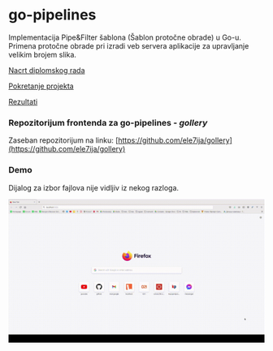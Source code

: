 # go-pipelines

Implementacija Pipe&Filter šablona (Šablon protočne obrade) u Go-u.
Primena protočne obrade pri izradi veb servera aplikacije za upravljanje velikim brojem slika.

[Nacrt diplomskog rada](NacrtDiplomskogRada.md)

[Pokretanje projekta](Pokretanje.md)

[Rezultati](Rezultati.md)

### Repozitorijum frontenda za go-pipelines - *gollery*

Zaseban repozitorijum na linku: [https://github.com/ele7ija/gollery](https://github.com/ele7ija/gollery)

### Demo 

Dijalog za izbor fajlova nije vidljiv iz nekog razloga.

![Demo](assets/demo-avi-2x.gif)